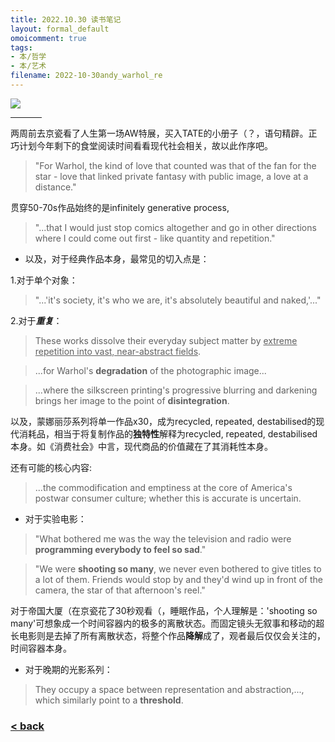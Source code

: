 ```yaml
---
title: 2022.10.30 读书笔记
layout: formal_default
omoicomment: true
tags:
- 本/哲学
- 本/艺术
filename: 2022-10-30andy_warhol_re
---
```


<img src="https://drive.google.com/thumbnail?id=1WMOXoGiaU0euNmtZC_x2JuWJrxIiUJM2&sz=w400" />
<hr style="width:50px;text-align:left;margin-left:0">

两周前去京瓷看了人生第一场AW特展，买入TATE的小册子（？，语句精辟。正巧计划今年剩下的食堂阅读时间看看现代社会相关，故以此作序吧。

> "For Warhol, the kind of love that counted was that of the fan for the star - love that linked private fantasy with public image, a love at a distance."

贯穿50-70s作品始终的是infinitely generative process, 

> "...that I would just stop comics altogether and go in other directions where I could come out first - like quantity and repetition."

- 以及，对于经典作品本身，最常见的切入点是：

1.对于单个对象：
> "...'it's society, it's who we are, it's absolutely beautiful and naked,'..."

2.对于***重复***：
> These works dissolve their everyday subject matter by <u>extreme repetition into vast, near-abstract fields</u>.

> ...for Warhol's **degradation** of the photographic image...

> ...where the silkscreen printing's progressive blurring and darkening brings her image to the point of **disintegration**.

以及，蒙娜丽莎系列将单一作品x30，成为recycled, repeated, destabilised的现代消耗品，相当于将复制作品的**独特性**解释为recycled, repeated, destabilised本身。如《消费社会》中言，现代商品的价值藏在了其消耗性本身。

还有可能的核心内容:

> ...the commodification and emptiness at the core of America's postwar consumer culture; whether this is accurate is uncertain.

- 对于实验电影：

> "What bothered me was the way the television and radio were **programming everybody to feel so sad**."

> "We were **shooting so many**, we never even bothered to give titles to a lot of them. Friends would stop by and they'd wind up in front of the camera, the star of that afternoon's reel."

对于帝国大厦（在京瓷花了30秒观看（，睡眠作品，个人理解是：'shooting so many'可想象成一个时间容器内的极多的离散状态。而固定镜头无叙事和移动的超长电影则是去掉了所有离散状态，将整个作品**降解**成了，观者最后仅仅会关注的，时间容器本身。

- 对于晚期的光影系列：

> They occupy a space between representation and abstraction,..., which similarly point to a **threshold**.

### [< back](https://wzetto.github.io/wz369.github.io/omoi_main/omoi.html)

<script>
  window.onload = function(){
    let txt = document.getElementById("side_text");
    txt.innerHTML = "《Andy Warhol》, Stephanie Straine, TATE";
  }
</script>
  
